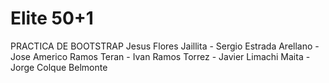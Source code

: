 # Elite 50+1
PRACTICA DE BOOTSTRAP
Jesus Flores Jaillita -
Sergio Estrada Arellano -
Jose Americo Ramos Teran -
Ivan Ramos Torrez -
Javier Limachi Maita -
Jorge Colque Belmonte
